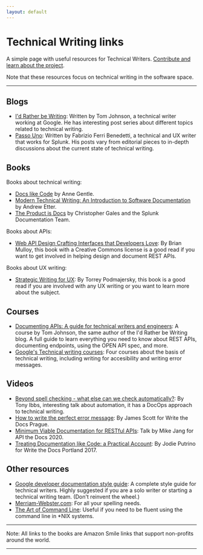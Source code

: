 ```yaml
---
layout: default
---
```


# Technical Writing links

A simple page with useful resources for Technical Writers. [Contribute and learn
about the project](/about).

Note that these resources focus on technical writing in the software space.

---

## Blogs

- [I'd Rather be Writing](https://idratherbewriting.com/): Written by Tom
  Johnson, a technical writer working at Google. He has interesting post series
  about different topics related to technical writing.
- [Passo Uno](https://passo.uno/): Written by Fabrizio Ferri Benedetti, a
  technical and UX writer that works for Splunk. His posts vary from editorial
  pieces to in-depth discussions about the current state of technical writing.

## Books

Books about technical writing:

- [Docs like Code](https://smile.amazon.com/Docs-Like-Code-Anne-Gentle-ebook/dp/B08KY82ZSB/)
  by Anne Gentle.
- [Modern Technical Writing: An Introduction to Software Documentation](https://smile.amazon.com/Modern-Technical-Writing-Introduction-Documentation-ebook/dp/B01A2QL9SS/)
  by Andrew Etter.
- [The Product is Docs](https://smile.amazon.com/Product-Docs-technical-documentation-development-ebook/dp/B085KHTV95)
  by Christopher Gales and the Splunk Documentation Team.

Books about APIs:

- [Web API Design Crafting Interfaces that Developers Love](https://www.academia.edu/11335664/Web_API_Design_Crafting_Interfaces_that_Developers_Love): By Brian Mulloy,
  this book with a Creative Commons license is a good read if you want to get
  involved in helping design and document REST APIs.

Books about UX writing:
- [Strategic Writing for UX](https://smile.amazon.com/Strategic-Writing-Engagement-Conversion-Retention/dp/1492049395/):
  By Torrey Podmajersky, this book is a good read if you are involved with any
  UX writing or you want to learn more about the subject.

## Courses

- [Documenting APIs: A guide for technical writers and engineers](https://idratherbewriting.com/learnapidoc/): A course
by Tom Johnson, the same author of the I'd Rather be Writing blog. A full guide to learn everything you need to know
about REST APIs, documenting endpoints, using the OPEN API spec, and more.
- [Google's Technical writing courses](https://developers.google.com/tech-writing/overview): Four courses about the
basis of technical writing, including writing for accesibility and writing error messages.

## Videos

- [Beyond spell checking - what else can we check automatically?](https://www.youtube.com/watch?v=8NukYx5ggCM):
  By Tony Ibbs, interesting talk about automation, it has a DocOps approach to
  technical writing.
- [How to write the perfect error message](https://www.youtube.com/watch?v=hzCfl8CGJuw):
  By James Scott for Write the Docs Prague.
- [Minimum Viable Documentation for RESTful APIs](https://www.youtube.com/watch?v=E3YesNMUx1o):
  Talk by Mike Jang for API the Docs 2020.
- [Treating Documentation like Code: a Practical Account](https://www.youtube.com/watch?v=Mzu-c-FoOdw):
  By Jodie Putrino for Write the Docs Portland 2017.

## Other resources

- [Google developer documentation style guide](https://developers.google.com/style/):
A complete style guide for technical writers. Highly suggested if you are a solo
writer or starting a technical writing team. (Don't reinvent the wheel.)
- [Merriam-Webster.com](https://merriam-webster.com): For all your spelling needs.
- [The Art of Command Line](https://github.com/jlevy/the-art-of-command-line):
Useful if you need to be fluent using the command line in *NIX systems.

---

Note: All links to the books are Amazon Smile links that support non-profits
around the world.

---